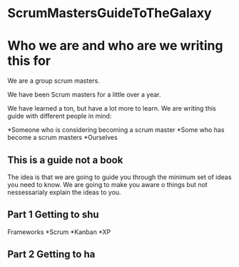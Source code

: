 # ScrumMastersGuideToTheGalaxy

Who we are and who are we writing this for
==========================================
We are a group scrum masters.

We have been Scrum masters for a little over a year.

We have learned a ton, but have a lot more to learn. We are writing this guide with different people in mind:

*Someone who is considering becoming a scrum master
*Some who has become a scrum masters
*Ourselves

This is a guide not a book
--------------------------
The idea is that we are going to guide you through the minimum set of ideas you need to know. We are going to make you aware o things but not nessessarialy explain the ideas to you.

Part 1 Getting to shu
---------------------
Frameworks
*Scrum
*Kanban
*XP



Part 2 Getting to ha
--------------------
